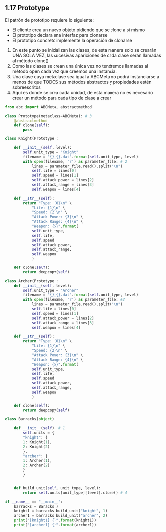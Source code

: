 ## 1.17 Prototype

El patrón de prototipo requiere lo siguiente:

-   El cliente crea un nuevo objeto pidiendo que se clone a si mismo
-   El prototipo declara una interfaz para clonarse
-   El prototipo concreto implemente la operación de clonarse

1.  En este punto se inicializan las clases, de esta manera solo se
    crearán UNA SOLA VEZ, las sucesivas apariciones de cada clase serán
    llamadas al método clone()
2.  Como las clases se crean una única vez no tendremos llamadas al
    método open cada vez que creemos una instancia.
3.  Una clase cuya metaclase sea igual a ABCMeta no podrá instanciarse a
    menos de que TODOS sus métodos abstractos y propiedades estén
    sobreescritos
4.  Aquí es donde se crea cada unidad, de esta manera no es necesario
    crear un método para cada tipo de clase a crear

``` python
from abc import ABCMeta, abstractmethod

class Prototype(metaclass=ABCMeta): # 3
    @abstractmethod
    def clone(self):
        pass

class Knight(Prototype):

    def __init__(self, level):
        self.unit_type = "Knight"
        filename = "{}_{}.dat".format(self.unit_type, level)
        with open(filename, 'r') as parameter_file: # 2
            lines = parameter_file.read().split("\n")
            self.life = lines[0]
            self.speed = lines[1]
            self.attack_power = lines[2]
            self.attack_range = lines[3]
            self.weapon = lines[4]

    def __str__(self):
        return "Type: {0}\n" \
            "Life: {1}\n" \
            "Speed: {2}\n" \
            "Attack Power: {3}\n" \
            "Attack Range: {4}\n" \
            "Weapon: {5}".format(
            self.unit_type,
            self.life,
            self.speed,
            self.attack_power,
            self.attack_range,
            self.weapon
            )

    def clone(self):
        return deepcopy(self)

class Archer(Prototype):
    def __init__(self, level):
        self.unit_type = "Archer"
        filename = "{}_{}.dat".format(self.unit_type, level)
        with open(filename, 'r') as parameter_file: #2
            lines = parameter_file.read().split("\n")
            self.life = lines[0]
            self.speed = lines[1]
            self.attack_power = lines[2]
            self.attack_range = lines[3]
            self.weapon = lines[4]

    def __str__(self):
        return "Type: {0}\n" \
            "Life: {1}\n" \
            "Speed: {2}\n" \
            "Attack Power: {3}\n" \
            "Attack Range: {4}\n" \
            "Weapon: {5}".format(
            self.unit_type,
            self.life,
            self.speed,
            self.attack_power,
            self.attack_range,
            self.weapon
            )

    def clone(self):
        return deepcopy(self)

class Barracks(object):

    def __init__(self): # 1
        self.units = {
        "knight": {
        1: Knight(1), 
        2: Knight(2)
        },
        "archer": {
        1: Archer(1),
        2: Archer(2)
        }
        }


    def build_unit(self, unit_type, level):
        return self.units[unit_type][level].clone() # 4

if __name__ == "__main__":
    barracks = Baracks()
    knight1 = barracks.build_unit("knight", 1)
    archer1 = barracks.build_unit("archer", 2)
    print("[knight1] {}".format(knight1))
    print("[archer1] {}".format(archer1))
```

